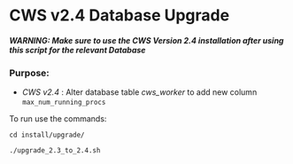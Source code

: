 # CWS v2.4 Database Upgrade

#### _WARNING: Make sure to use the CWS Version 2.4 installation after using this script for the relevant Database_

### Purpose:

* *CWS v2.4* : Alter database table *cws_worker*  to add new column `max_num_running_procs`


To run use the commands:


```
cd install/upgrade/
```

```
./upgrade_2.3_to_2.4.sh
```